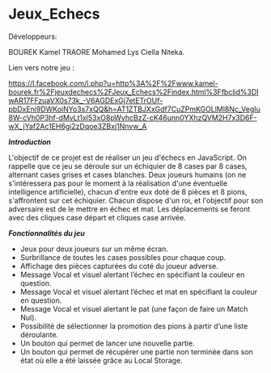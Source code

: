 # Jeux_Echecs
Développeurs:

BOUREK Kamel
TRAORE Mohamed
Lys Ciella Niteka.


Lien vers notre jeu :

https://l.facebook.com/l.php?u=http%3A%2F%2Fwww.kamel-bourek.fr%2Fjeuxdechecs%2FJeux_Echecs%2Findex.html%3Ffbclid%3DIwAR17FFzuaVX0s73k_-V6AGDExGj7etETrOUf-pbDxEni9DWKoiNYo3s7xQQ&h=AT1ZTBJXxGdf7CuZPmKGOLlMl8Nc_VegIu8W-cVh0P3hf-dMvLt1xl53xO8pWvhcBzZ-cK46unn0YXhzQVM2H7x3D6F-wX_jYaf2Ac1EH6gi2zDqoe3ZBxj1Nnvw_A



***Introduction***

L'objectif de ce projet est de réaliser un jeu d'échecs en JavaScript. On rappelle que ce jeu se déroule sur un échiquier de 8 cases par 8 cases, alternant cases grises et cases blanches. Deux joueurs humains (on ne s'intéressera pas pour le moment à la réalisation d'une éventuelle intelligence artificielle), chacun d'entre eux doté de 8 pièces et 8 pions, s'affrontent sur cet échiquier. Chacun dispose d'un roi, et l'objectif pour son adversaire est de le mettre en échec et mat. Les déplacements se feront avec des cliques case départ et cliques case arrivée.


***Fonctionnalités du jeu***
* Jeux pour deux joueurs sur un même écran.
* Surbrillance de toutes les cases possibles pour chaque coup.
* Affichage des pièces capturées du coté du joueur adverse.
* Message Vocal et visuel alertant l’échec en spécifiant la couleur en question. 
* Message Vocal et visuel alertant l’échec et mat en spécifiant la couleur en
question.
* Message Vocal et visuel alertant le pat (une façon de faire un Match Nul). 
* Possibilité de sélectionner la promotion des pions à partir d’une liste
déroulante.
* Un bouton qui permet de lancer une nouvelle partie.
* Un bouton qui permet de récupérer une partie non terminée dans son état
où elle a été laissée grâce au Local Storage.



